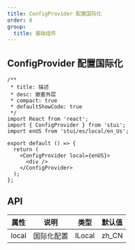 ```yaml
---
title: ConfigProvider 配置国际化
order: 0
group:
  title: 基础组件
---
```


## ConfigProvider 配置国际化

```tsx
/**
 * title: 描述
 * desc: 嵌套外层
 * compact: true
 * defaultShowCode: true
 */
import React from 'react';
import { ConfigProvider } from 'stui';
import enUS from 'stui/es/local/en_Us';

export default () => {
  return (
    <ConfigProvider local={enUS}>
      <div />
    </ConfigProvider>
  );
};
```

## API

| 属性  | 说明       | 类型   | 默认值 |
| ----- | ---------- | ------ | ------ |
| local | 国际化配置 | ILocal | zh_CN  |
